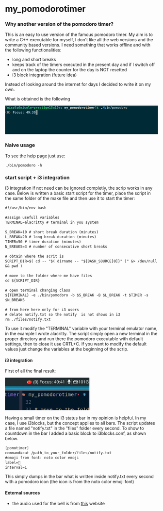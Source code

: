 # my_pomodorotimer
### Why another version of the pomodoro timer?
This is an easy to use version of the famous pomodoro timer. My aim is to write a C++ executable for myself, I don't like all the web versions and the community based versions. I need something that works offline and with the following functionalities:
- long and short breaks
- keeps track of the timers executed in the present day and if I switch off and on the laptop the counter for the day is NOT resetted
- i3 block integration (future idea)

Instead of looking around the internet for days I decided to write it on my own. 

What is obtained is the following

![timer example](./files/timer_example.png)

### Naive usage
To see the help page just use:
```
./bin/pomodoro -h
```

### start script + i3 integration
i3 integration if not need can be ignored completly, the scrip works in any case.
Below is written a basic start script for the timer, place the script in the same folder of the make file and then use it to start the timer: 
```
#!/usr/bin/env bash

#assign usefull variables
TERMINAL=alacritty # terminal in you system

S_BREAK=10 # short break duration (minutes)
L_BREAK=20 # long break duration (minutes)
TIMER=50 # timer duration (minutes)
N_BREAKS=3 # number of consecutive short breaks

# obtain where the scrit is
SCRIPT_DIR=$( cd -- "$( dirname -- "${BASH_SOURCE[0]}" )" &> /dev/null && pwd )

# move to the folder where me have files
cd ${SCRIPT_DIR}

# open terminal changing class
${TERMINAL} -e ./bin/pomodoro -b $S_BREAK -B $L_BREAK -t $TIMER -s $N_BREAKS

# from here here only for i3 users
# delate notify.txt so the notify  is not shows in i3
rm ./files/notify.txt
```

To use it modify the "TERMINAL" variable with your terminal emulator name, in the example I wrote alacritty.
The script simply open a new terminal in the proper directory and run there the pomodoro executable with default settings, then to close it use CRTL+C.
If you want to modify the default values just change the variables at the beginning of the scrip.

#### i3 integration
First of all the final result:

![notify example](./files/notify_example.jpg)

Having a small timer on the i3 status bar in my opinion is helpful. In my case, I use i3blocks, but the concept applies to all bars. The script updates a file named "notify.txt" in the "files" folder every second. To show to countdown in the bar I added a basic block to i3blocks.conf, as shown below.
```
[pomotimer]
command=cat /path_to_your_folder/files/notify.txt
#emoji from font: noto color emoji
label=🍅 
interval=1
```
This simply dumps in the bar what is written inside notify.txt every second with a pomodoro icon (the icon is from the noto color emoji font)



#### External sources
- the audio used for the bell is from [this](https://mixkit.co/free-sound-effects/bell/) website 
